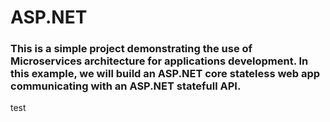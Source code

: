 # ASP.NET

### This is a simple project demonstrating the use of Microservices architecture for applications development. In this example, we will build an ASP.NET core stateless web app communicating with an ASP.NET statefull API. 
test
